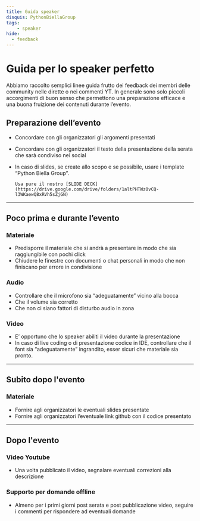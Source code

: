 ```yaml
---
title: Guida speaker
disquis: PythonBiellaGroup
tags:
    - speaker
hide:
  - feedback
---
```


# Guida per lo speaker perfetto

Abbiamo raccolto semplici linee guida frutto dei feedback dei membri delle community nelle dirette o nei commenti YT.
In generale sono solo piccoli accorgimenti di buon senso che permettono una preparazione efficace e una buona fruizione dei contenuti durante l’evento.

## Preparazione dell’evento

* Concordare con gli organizzatori gli argomenti presentati
* Concordare con gli organizzatori il testo della presentazione della serata che sarà condiviso nei social
* In caso di slides, se create allo scopo e se possibile, usare i template “Python Biella Group”.  

      Usa pure il nostro [SLIDE DECK](https://drive.google.com/drive/folders/1altPHTWz0vCQ-l3WKaewQ8xRVh5sZjGN)

---

## Poco prima e durante l’evento

### Materiale

* Predisporre il materiale che si andrà a presentare in modo che sia raggiungibile con pochi click
* Chiudere le finestre con documenti o chat personali in modo che non finiscano per errore in condivisione

### Audio

* Controllare che il microfono sia “adeguatamente” vicino alla bocca
* Che il volume sia corretto
* Che non ci siano fattori di disturbo audio in zona

### Video
* E’ opportuno che lo speaker abiliti il video durante la presentazione
* In caso di live coding o di presentazione codice in IDE, controllare che il font sia “adeguatamente” ingrandito, esser sicuri che materiale sia pronto.

---

## Subito dopo l'evento

### Materiale

* Fornire agli organizzatori le eventuali slides presentate
* Fornire agli organizzatori l’eventuale link github con il codice presentato

---

## Dopo l'evento

### Video Youtube

* Una volta pubblicato il video, segnalare eventuali correzioni alla descrizione

### Supporto per domande offline

* Almeno per i primi giorni post serata e post pubblicazione video, seguire i commenti per rispondere ad eventuali domande